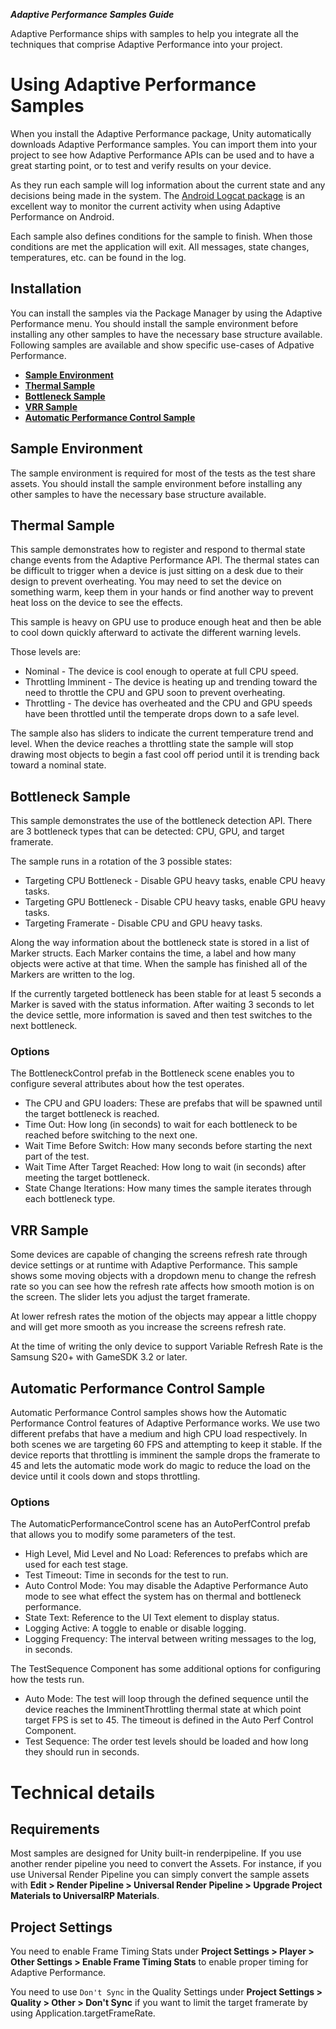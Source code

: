 **_Adaptive Performance Samples Guide_**

Adaptive Performance ships with samples to help you integrate all the techniques that comprise Adaptive Performance into your project.

# Using Adaptive Performance Samples

When you install the Adaptive Performance package, Unity automatically downloads Adaptive Performance samples. You can import them into your project to see how Adaptive Performance APIs can be used and to have a great starting point, or to test and verify results on your device.

As they run each sample will log information about the current state and any decisions being made in the system. The [Android Logcat package](https://docs.unity3d.com/Packages/com.unity.mobile.android-logcat@latest) is an excellent way to monitor the current activity when using Adaptive Performance on Android.

Each sample also defines conditions for the sample to finish. When those conditions are met the application will exit. All messages, state changes, temperatures, etc. can be found in the log.

## Installation

You can install the samples via the Package Manager by using the Adaptive Performance menu. You should install the sample environment before installing any other samples to have the necessary base structure available. Following samples are available and show specific use-cases of Adpative Performance.

- __[Sample Environment](#sample-environment)__
- __[Thermal Sample](#thermal-sample)__
- __[Bottleneck Sample](#bottleneck-sample)__
- __[VRR Sample](#vrr-sample)__
- __[Automatic Performance Control Sample](#automatic-performance-control-sample)__

## Sample Environment
The sample environment is required for most of the tests as the test share assets. You should install the sample environment before installing any other samples to have the necessary base structure available.

## Thermal Sample
This sample demonstrates how to register and respond to thermal state change events from the Adaptive Performance API. The thermal states can be difficult to trigger when a device is just sitting on a desk due to their design to prevent overheating. You may need to set the device on something warm, keep them in your hands or find another way to prevent heat loss on the device to see the effects.

This sample is heavy on GPU use to produce enough heat and then be able to cool down quickly afterward to activate the different warning levels.

Those levels are:

- Nominal - The device is cool enough to operate at full CPU speed.
- Throttling Imminent - The device is heating up and trending toward the need to throttle the CPU and GPU soon to prevent overheating.
- Throttling - The device has overheated and the CPU and GPU speeds have been throttled until the temperate drops down to a safe level.

The sample also has sliders to indicate the current temperature trend and level. When the device reaches a throttling state the sample will stop drawing most objects to begin a fast cool off period until it is trending back toward a nominal state.

## Bottleneck Sample
This sample demonstrates the use of the bottleneck detection API. There are 3 bottleneck types that can be detected: CPU, GPU, and target framerate.

The sample runs in a rotation of the 3 possible states:

- Targeting CPU Bottleneck - Disable GPU heavy tasks, enable CPU heavy tasks.
- Targeting GPU Bottleneck - Disable CPU heavy tasks, enable GPU heavy tasks.
- Targeting Framerate - Disable CPU and GPU heavy tasks.

Along the way information about the bottleneck state is stored in a list of Marker structs. Each Marker contains the time, a label and how many objects were active at that time. When the sample has finished all of the Markers are written to the log.

If the currently targeted bottleneck has been stable for at least 5 seconds a Marker is saved with the status information. After waiting 3 seconds to let the device settle, more information is saved and then test switches to the next bottleneck.

### Options

The BottleneckControl prefab in the Bottleneck scene enables you to configure several attributes about how the test operates.

- The CPU and GPU loaders: These are prefabs that will be spawned until the target bottleneck is reached.
- Time Out: How long (in seconds) to wait for each bottleneck to be reached before switching to the next one.
- Wait Time Before Switch: How many seconds before starting the next part of the test.
- Wait Time After Target Reached: How long to wait (in seconds) after meeting the target bottleneck.
- State Change Iterations: How many times the sample iterates through each bottleneck type.

## VRR Sample
Some devices are capable of changing the screens refresh rate through device settings or at runtime with Adaptive Performance. This sample shows some moving objects with a dropdown menu to change the refresh rate so you can see how the refresh rate affects how smooth motion is on the screen. The slider lets you adjust the target framerate.

At lower refresh rates the motion of the objects may appear a little choppy and will get more smooth as you increase the screens refresh rate.

At the time of writing the only device to support Variable Refresh Rate is the Samsung S20+ with GameSDK 3.2 or later.

## Automatic Performance Control Sample
Automatic Performance Control samples shows how the Automatic Performance Control features of Adaptive Performance works. We use two different prefabs that have a medium and high CPU load respectively. In both scenes we are targeting 60 FPS and attempting to keep it stable. If the device reports that throttling is imminent the sample drops the framerate to 45 and lets the automatic mode work do magic to reduce the load on the device until it cools down and stops throttling.

### Options

The AutomaticPerformanceControl scene has an AutoPerfControl prefab that allows you to modify some parameters of the test.

- High Level, Mid Level and No Load: References to prefabs which are used for each test stage.
- Test Timeout: Time in seconds for the test to run.
- Auto Control Mode: You may disable the Adaptive Performance Auto mode to see what effect the system has on thermal and bottleneck performance.
- State Text: Reference to the UI Text element to display status.
- Logging Active: A toggle to enable or disable logging.
- Logging Frequency: The interval between writing messages to the log, in seconds.

The TestSequence Component has some additional options for configuring how the tests run.

- Auto Mode: The test will loop through the defined sequence until the device reaches the ImminentThrottling thermal state  at which point target FPS is set to 45. The timeout is defined in the Auto Perf Control Component.
- Test Sequence: The order test levels should be loaded and how long they should run in seconds.

# Technical details
## Requirements

Most samples are designed for Unity built-in renderpipeline. If you use another render pipeline you need to convert the Assets. For instance, if you use Universal Render Pipeline you can simply convert the sample assets with __Edit > Render Pipeline > Universal Render Pipeline > Upgrade Project Materials to UniversalRP Materials__.

## Project Settings

You need to enable Frame Timing Stats under __Project Settings > Player > Other Settings > Enable Frame Timing Stats__ to enable proper timing for Adaptive Performance.

You need to use `Don't Sync` in the Quality Settings under __Project Settings > Quality > Other > Don't Sync__ if you want to limit the target framerate by using Application.targetFrameRate.

